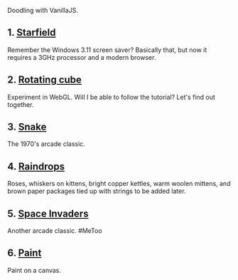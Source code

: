 Doodling with VanillaJS.


## 1. [Starfield](001-starfield.html)
Remember the Windows 3.11 screen saver? Basically that, but now it requires a 3GHz processor and a modern browser.

## 2. [Rotating cube](002-cube.html)
Experiment in WebGL. Will I be able to follow the tutorial? Let's find out together.

## 3. [Snake](003-snake.html)
The 1970's arcade classic.

## 4. [Raindrops](004-raindrops.html)
Roses, whiskers on kittens, bright copper kettles, warm woolen mittens, and brown paper packages tied up with strings to be added later.

## 5. [Space Invaders](005-space-invaders.html)
Another arcade classic.  #MeToo

## 6. [Paint](006-paint.html)
Paint on a canvas.
